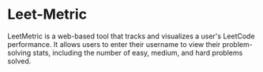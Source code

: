 # Leet-Metric
LeetMetric is a web-based tool that tracks and visualizes a user's LeetCode performance. It allows users to enter their username to view their problem-solving stats, including the number of easy, medium, and hard problems solved.
